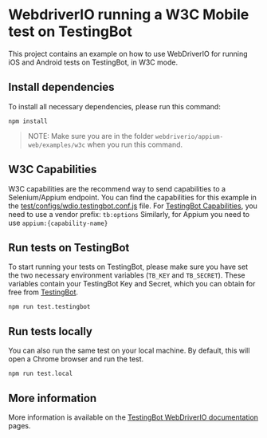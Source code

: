 # WebdriverIO running a W3C Mobile test on TestingBot
This project contains an example on how to use WebDriverIO for running iOS and Android tests on TestingBot, in W3C mode.

## Install dependencies
To install all necessary dependencies, please run this command:

    npm install

> NOTE: Make sure you are in the folder `webdriverio/appium-web/examples/w3c` when you run this command.

## W3C Capabilities
W3C capabilities are the recommend way to send capabilities to a Selenium/Appium endpoint.
You can find the capabilities for this example in the [test/configs/wdio.testingbot.conf.js](./test/configs/wdio.testingbot.conf.js) file.
For [TestingBot Capabilities](https://testingbot.com/support/other/test-options), you need to use a vendor prefix: `tb:options`
Similarly, for Appium you need to use `appium:{capability-name}`

## Run tests on TestingBot
To start running your tests on TestingBot, please make sure you have set the two necessary environment variables (`TB_KEY` and `TB_SECRET`).
These variables contain your TestingBot Key and Secret, which you can obtain for free from [TestingBot](https://testingbot.com).

    npm run test.testingbot

## Run tests locally
You can also run the same test on your local machine. By default, this will open a Chrome browser and run the test.

    npm run test.local

## More information
More information is available on the [TestingBot WebDriverIO documentation](https://testingbot.com/support/mobile/webdriverio.html) pages.